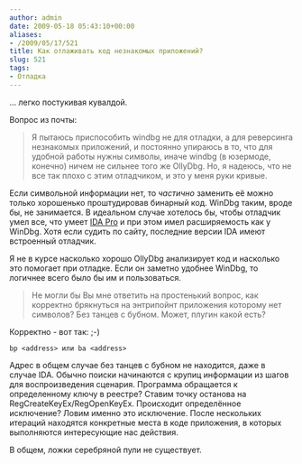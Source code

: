 ```yaml
---
author: admin
date: 2009-05-18 05:43:10+00:00
aliases:
- /2009/05/17/521
title: Как отлаживать код незнакомых приложений?
slug: 521
tags:
- Отладка
---
```


… легко постукивая кувалдой.

Вопрос из почты:

> Я пытаюсь приспособить windbg не для отладки, а для реверсинга незнакомых приложений, и постоянно упираюсь в то, что для удобной работы нужны символы, иначе windbg (в юзермоде, конечно) ничем не сильнее того же OllyDbg. Но, я надеюсь, что не все так плохо с этим отладчиком, и это у меня руки кривые.

<!--more-->

Если символьной информации нет, то _частично_ заменить её можно только хорошенько проштудировав бинарный код. WinDbg таким, вроде бы, не занимается. В идеальном случае хотелось бы, чтобы отладчик умел все, что умеет [IDA Pro](http://www.hex-rays.com/idapro/) и при этом имел расширяемость как у WinDbg. Хотя если судить по сайту, последние версии IDA имеют встроенный отладчик.

Я не в курсе насколько хорошо OllyDbg анализирует код и насколько это помогает при отладке. Если он заметно удобнее WinDbg, то логичнее всего было бы им и пользоваться.

> Не могли бы Вы мне ответить на простенький вопрос, как корректно брякнуться на энтрипойнт приложения которому нет символов? Без танцев с бубном. Может, плугин какой есть?

Корректно - вот так: ;-)

```no-highlight
bp <address> или ba <address>
```

Адрес в общем случае без танцев с бубном не находится, даже в случае IDA. Обычно поиски начинаются с крупиц информации из шагов для воспроизведения сценария. Программа обращается к определенному ключу в реестре? Ставим точку останова на RegCreateKeyEx/RegOpenKeyEx. Происходит определённое исключение? Ловим именно это исключение. После нескольких итераций находятся конкретные места в коде приложения, в которых выполняются интересующие нас действия.

В общем, ложки серебряной пули не существует.

